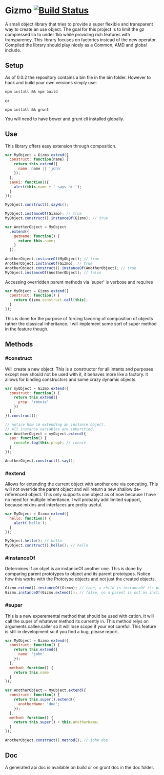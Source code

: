 Gizmo [![Build Status](https://travis-ci.org/rstone770/Gizmo.png?branch=master)](https://travis-ci.org/rstone770/Gizmo)
=====

A small object library that tries to provide a super flexible and transparent way to create an use object. The goal for this project is to limit the gz compressed lib to under 1kb while providing rich features with transparency.  This library focuses on factories instead of the new operator. Compiled the library should play nicely as a Common, AMD and global include.

## Setup
As of 0.0.2 the repository contains a bin file in the bin folder. However to hack and build your own versions simply use:
```
npm install && npm build
```
or
```
npm install && grunt
```

You will need to have bower and grunt cli installed globally.

## Use
This library offers easy extension through composition.
```javascript
var MyObject = Gizmo.extend({
  construct: function(name) {
    return this.extend({
      name: name || 'john'
    });
  },
  sayHi: function(){
    alert(this.name + ' says hi!');
  }
});

MyObject.construct().sayHi();

MyObject.instanceOf(Gizmo); // true
MyObject.construct().instanceOf(Gizmo); // true

var AnotherObject = MyObject
  .extend({
    getName: function() {
      return this.name;
    }
  });
  
AnotherObject.instanceOf(MyObject); // true
AnotherObject.instanceOf(Gizmo); // true
AnotherObject.construct().instanceOf(AnotherObject); // true
MyObject.instanceOf(AnotherObject); // false
```

Accessing overridden parent methods via 'super' is verbose and requires
```javascript
var MyObject = Gizmo.extend({
  construct: function() {
    return Gizmo.construct.call(this);
  }
});
```
This is done for the purpose of forcing favoring of composition of objects rather the classical inheritance. I will implement some sort of super method in the feature though. 

## Methods 
### \#construct
Will create a new object. This is a constructor for all intents and purposes except new should not be used with it, it behaves more like a factory. It allows for binding constructors and some crazy dynamic objects.

```javascript
var myObject = Gizmo.extend({
  construct: function() {
    return this.extend({
      prop: 'ronnie'
    })
  }
}).construct();

// notice how im extending an instance object.
// All instance variables are inheritied.
var AnotherObject = myObject.extend({
  say: function() {
    console.log(this.prop); // ronnie
  }
});

AnotherObject.construct().say();
```

### \#extend
Allows for extending the current object with another one via concating. This will not override the parent object and will return a new shallow de-referenced object. This only supports one object as of now because I have no need for multiple inheritance. I will probably add limited support, because mixins and interfaces are pretty useful.

```javascript
var MyObject = Gizmo.extend({
  hello: function() {
    alert('hello');
  }
});

MyObject.hello(); // hello
MyObject.construct().hello(); // hello
```

### \#instanceOf
Determines if an objet is an instanceOf another one. This is done by comparing parent prototypes to object and its parent prototypes. Notice how this works with the Prototype objects and not just the created objects.

```javascript
Gizmo.extend().instanceOf(Gizmo); // true, a child is instanceOf its parent.
Gizmo.instanceOf(Gizmo.extend()); // false, no a parent is not an instanceOf its child
```

### \#super
This is a new experemental method that should be used with cation. It will call the super of whatever method its currently in. This method relys on arguments.callee.caller so it will lose scope if your not careful. This feature is still in development so if you find a bug, please report.

```javascript
var MyObject = Gizmo.extend({
  construct: function() {
    return this.extend({
      name: 'john'
    });
  },
  method: function() {
    return this.name
  }
});

var AnotherObject = MyObject.extend({
  construct: function() {
    return this.super().extend({
      anotherName: 'doe';
    });
  },
  method: function() {
    return this.super() + this.anotherName;
  }
});

AnotherObject.construct().method(); // john doe
```

## Doc
A generated api doc is available on build or on grunt doc in the doc folder.

